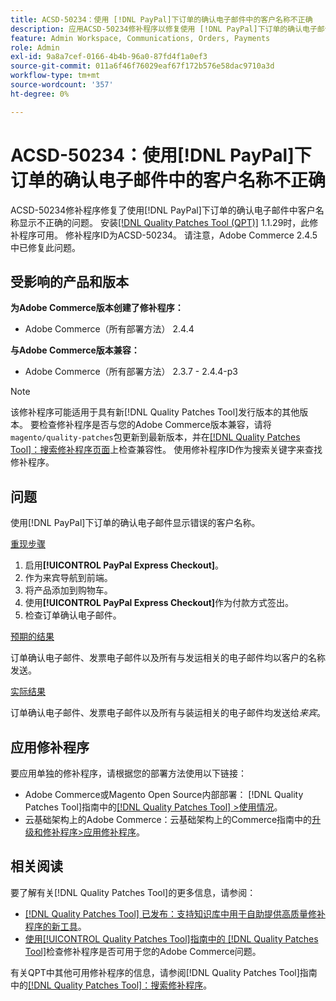 ```yaml
---
title: ACSD-50234：使用 [!DNL PayPal]下订单的确认电子邮件中的客户名称不正确
description: 应用ACSD-50234修补程序以修复使用 [!DNL PayPal]下订单的确认电子邮件中客户名称显示不正确的Adobe Commerce问题。
feature: Admin Workspace, Communications, Orders, Payments
role: Admin
exl-id: 9a8a7cef-0166-4b4b-96a0-87fd4f1a0ef3
source-git-commit: 011a6f46f76029eaf67f172b576e58dac9710a3d
workflow-type: tm+mt
source-wordcount: '357'
ht-degree: 0%

---
```


# ACSD-50234：使用[!DNL PayPal]下订单的确认电子邮件中的客户名称不正确

ACSD-50234修补程序修复了使用[!DNL PayPal]下订单的确认电子邮件中客户名称显示不正确的问题。 安装[[!DNL Quality Patches Tool (QPT)]](https://experienceleague.adobe.com/zh-hans/docs/commerce-operations/tools/quality-patches-tool/quality-patches-tool-to-self-serve-quality-patches) 1.1.29时，此修补程序可用。 修补程序ID为ACSD-50234。 请注意，Adobe Commerce 2.4.5中已修复此问题。

## 受影响的产品和版本

**为Adobe Commerce版本创建了修补程序：**

* Adobe Commerce（所有部署方法） 2.4.4

**与Adobe Commerce版本兼容：**

* Adobe Commerce（所有部署方法） 2.3.7 - 2.4.4-p3

>[!NOTE]
>
>该修补程序可能适用于具有新[!DNL Quality Patches Tool]发行版本的其他版本。 要检查修补程序是否与您的Adobe Commerce版本兼容，请将`magento/quality-patches`包更新到最新版本，并在[[!DNL Quality Patches Tool]：搜索修补程序页面](https://experienceleague.adobe.com/tools/commerce-quality-patches/index.html?lang=zh-Hans)上检查兼容性。 使用修补程序ID作为搜索关键字来查找修补程序。

## 问题

使用[!DNL PayPal]下订单的确认电子邮件显示错误的客户名称。

<u>重现步骤</u>

1. 启用&#x200B;**[!UICONTROL PayPal Express Checkout]**。
1. 作为来宾导航到前端。
1. 将产品添加到购物车。
1. 使用&#x200B;**[!UICONTROL PayPal Express Checkout]**&#x200B;作为付款方式签出。
1. 检查订单确认电子邮件。

<u>预期的结果</u>

订单确认电子邮件、发票电子邮件以及所有与发运相关的电子邮件均以客户的名称发送。

<u>实际结果</u>

订单确认电子邮件、发票电子邮件以及所有与装运相关的电子邮件均发送给&#x200B;*来宾*。

## 应用修补程序

要应用单独的修补程序，请根据您的部署方法使用以下链接：

* Adobe Commerce或Magento Open Source内部部署： [!DNL Quality Patches Tool]指南中的[[!DNL Quality Patches Tool] >使用情况](/help/tools/quality-patches-tool/usage.md)。
* 云基础架构上的Adobe Commerce：云基础架构上的Commerce指南中的[升级和修补程序>应用修补程序](https://experienceleague.adobe.com/docs/commerce-cloud-service/user-guide/develop/upgrade/apply-patches.html?lang=zh-Hans)。

## 相关阅读

要了解有关[!DNL Quality Patches Tool]的更多信息，请参阅：

* [[!DNL Quality Patches Tool] 已发布：支持知识库中用于自助提供高质量修补程序的新工具](https://experienceleague.adobe.com/zh-hans/docs/commerce-operations/tools/quality-patches-tool/quality-patches-tool-to-self-serve-quality-patches)。
* [使用[!UICONTROL Quality Patches Tool]指南中的 [!DNL Quality Patches Tool]](/help/tools/quality-patches-tool/patches-available-in-qpt/check-patch-for-magento-issue-with-magento-quality-patches.md)检查修补程序是否可用于您的Adobe Commerce问题。


有关QPT中其他可用修补程序的信息，请参阅[!DNL Quality Patches Tool]指南中的[[!DNL Quality Patches Tool]：搜索修补程序](https://experienceleague.adobe.com/tools/commerce-quality-patches/index.html?lang=zh-Hans)。
